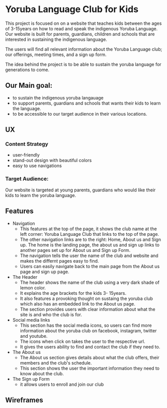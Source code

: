 # Yoruba Language Club for Kids

This project is focused on on a website that teaches kids between the ages of 3-15years on how to read and speak the indigenous Yoruba Language. Our website is built for parents, guardians, children and schools that are interested in sustaining the indigenous language.

<p> The users will find all relevant information about the Yoruba Language club; our offerings, meeting times, and a sign up form. </p>

<p> The idea behind the project is to be able to sustain the yoruba language for generations to come. </p>

## Our Main goal:
<ul>
<li> to sustain the indigenous yoruba langauage
<li> to support parents, guardians and schools that wants their kids to learn the language.
<li> to be accessible to our target audience in their various locations.
</ul>

## UX
### Content Strategy
<ul>
<li> user-friendly
<li> stand-out design with beautiful colors
<li> easy to use navigations
</ul>

### Target Audience:
Our website is targeted at young parents, guardians who would like their kids to learn the yoruba language.

## Features
<ul>
<li> Navigation
    <ul>
    <li> This features at the top of the page, it shows the club name at the left corner: Yoruba Language Club that links to the top of the page.
    <li> The other navigation links are to the right: Home, About us and Sign up. The home is the landing page, the about us and sign up links to another pages set up for About us and Sign up Form.
    <li> The navigation tells the user the name of the club and website and makes the differnt pages easy to find.
    <li> Users can easily navigate back to the main page from the About us page and sign up page.
    </ul> 
<li> The Header
    <ul>
    <li> The header shows the name of the club using a very dark shade of lemon color.
    <li> It explains the age brackets for the kids 3- 15years.
    <li> It also features a provoking thought on sustaing the yoruba club which also has an embedded link to the About us page.
    <li> The section provides users with clear information about what the site is and who the club is for.
    </ul>
<li> Social media links
    <ul> 
    <li> This section has the social media icons, so users can find more information about the yoruba club on facebook, instagram, twitter and youtube.
    <li> The icons when click on takes the user to the respective url.
    <li> It gives the users ability to find and contact the club if they need to.
    </ul>
<li> The About us
    <ul> 
    <li> The About us section gives details about what the club offers, their members and the club's schedule.
    <li> This section shows the user the important information they need to know about the club.
    </ul>
<li> The Sign up Form
    <ul>
    <li> it allows users to enroll and join our club
    </ul>
</ul>


## Wireframes





